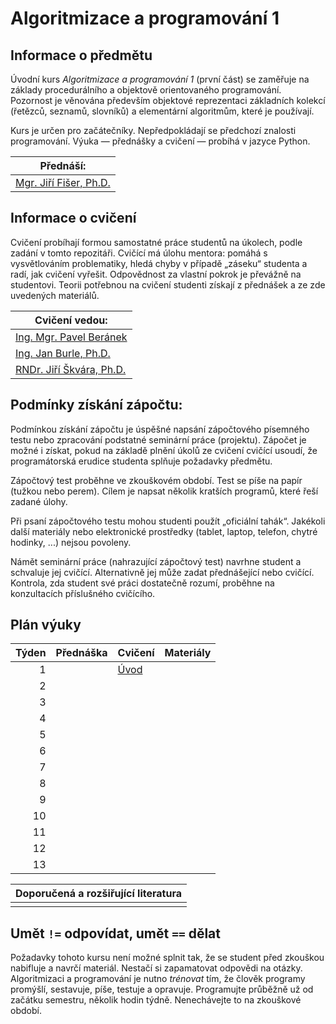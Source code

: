 # Algoritmizace a programování 1

## Informace o předmětu

Úvodní kurs _Algoritmizace a programování 1_ (první část) se zaměřuje na základy procedurálního a objektově orientovaného programování. Pozornost je věnována především objektové reprezentaci základních kolekcí (řetězců, seznamů, slovníků) a elementární algoritmům, které je používají.

Kurs je určen pro začátečníky. Nepředpokládají se předchozí znalosti programování. Výuka — přednášky a cvičení — probíhá v jazyce Python.

| Přednáší:                   |
| --------------------------- |
| [Mgr. Jiří Fišer, Ph.D.][1] |

[1]: https://ki.ujep.cz/cs/personalni-slozeni/jiri-fiser/

## Informace o cvičení

Cvičení probíhají formou samostatné práce studentů na úkolech, podle zadání v tomto repozitáři. Cvičící má úlohu mentora: pomáhá s vysvětlováním problematiky, hledá chyby v případě „záseku“ studenta a radí, jak cvičení vyřešit. Odpovědnost za vlastní pokrok je převážně na studentovi. Teorii potřebnou na cvičení studenti získají z přednášek a ze zde uvedených materiálů.

| Cvičení vedou:                |
| ----------------------------- |
| [Ing. Mgr. Pavel Beránek][2]  |
| [Ing. Jan Burle, Ph.D.][3]    |
| [RNDr. Jiří Škvára, Ph.D.][4] |

[2]: https://ki.ujep.cz/cs/personalni-slozeni/pavel-beranek/
[3]: https://ki.ujep.cz/cs/personalni-slozeni/jan-burle/
[4]: https://ki.ujep.cz/cs/personalni-slozeni/jiri-skvara/

## Podmínky získání zápočtu:

Podmínkou získání zápočtu je úspěšné napsání zápočtového písemného testu nebo zpracování podstatné seminární práce (projektu). Zápočet je možné i získat, pokud na základě plnění úkolů ze cvičení cvičící usoudí, že programátorská erudice studenta splňuje požadavky předmětu.

Zápočtový test proběhne ve zkouškovém období. Test se píše na papír (tužkou nebo perem). Cílem je napsat několik kratších programů, které řeší zadané úlohy.

Při psaní zápočtového testu mohou studenti použít „oficiální tahák“. Jakékoli další materiály nebo elektronické prostředky (tablet, laptop, telefon, chytré hodinky, ...) nejsou povoleny.

Námět seminární práce (nahrazující zápočtový test) navrhne student a schvaluje jej cvičící. Alternativně jej může zadat přednášející nebo cvičící. Kontrola, zda student své práci dostatečně rozumí, proběhne na konzultacích příslušného cvičícího.

## Plán výuky

| Týden | Přednáška | Cvičení                    | Materiály |
| ----: | --------- | -------------------------- | --------- |
|     1 |           | [Úvod](./týden/01.md)      |           |
|     2 |           | <!--[02](./týden/02.md)--> |           |
|     3 |           | <!--[03](./týden/03.md)--> |           |
|     4 |           | <!--[04](./týden/04.md)--> |           |
|     5 |           | <!--[05](./týden/05.md)--> |           |
|     6 |           | <!--[06](./týden/06.md)--> |           |
|     7 |           | <!--[07](./týden/07.md)--> |           |
|     8 |           | <!--[08](./týden/08.md)--> |           |
|     9 |           | <!--[09](./týden/09.md)--> |           |
|    10 |           | <!--[10](./týden/10.md)--> |           |
|    11 |           | <!--[11](./týden/11.md)--> |           |
|    12 |           | <!--[12](./týden/12.md)--> |           |
|    13 |           | <!--[13](./týden/13.md)--> |           |

| Doporučená a rozšiřující literatura |
| ----------------------------------- |
| <!-- TODO -->                       |

## Umět `!=` odpovídat, umět `==` dělat

Požadavky tohoto kursu není možné splnit tak, že se student před zkouškou nabifluje a navrčí materiál. Nestačí si zapamatovat odpovědi na otázky. Algoritmizaci a programování je nutno _trénovat_ tím, že člověk programy promýšlí, sestavuje, píše, testuje a opravuje. Programujte průběžně už od začátku semestru, několik hodin týdně. Nenechávejte to na zkouškové období.
